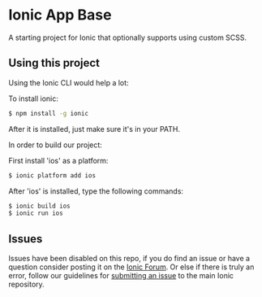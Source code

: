 Ionic App Base
=====================

A starting project for Ionic that optionally supports using custom SCSS.

## Using this project

Using the Ionic CLI would help a lot:

To install ionic:

```bash
$ npm install -g ionic
```

After it is installed, just make sure it's in your PATH.

In order to build our project:

First install 'ios' as a platform:

```bash
$ ionic platform add ios
```

After 'ios' is installed, type the following commands:

```bash
$ ionic build ios
$ ionic run ios
```

## Issues
Issues have been disabled on this repo, if you do find an issue or have a question consider posting it on the [Ionic Forum](http://forum.ionicframework.com/).  Or else if there is truly an error, follow our guidelines for [submitting an issue](http://ionicframework.com/submit-issue/) to the main Ionic repository.
